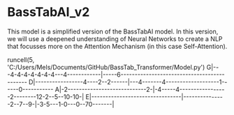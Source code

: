# BassTabAI_v2

This model is a simplified version of the BassTabAI model. In this version, we will use a deepened understanding of Neural Networks to create a NLP that focusses more on the Attention Mechanism (in this case Self-Attention). 




runcell(5, 'C:/Users/Mels/Documents/GitHub/BassTab_Transformer/Model.py')
G|---4-4-4-4-4-4-4---4------------|-----6--------------------------------------------
D|-----------------4----2--2------|---4-------4-------------------1------0-----------
A|-2----------------------------2-|-4-----4-----------------2--------12-2--5--10-10-|
E|--------------------------------|---------------2--7--9-|-3-5---1-0---0--70-------|